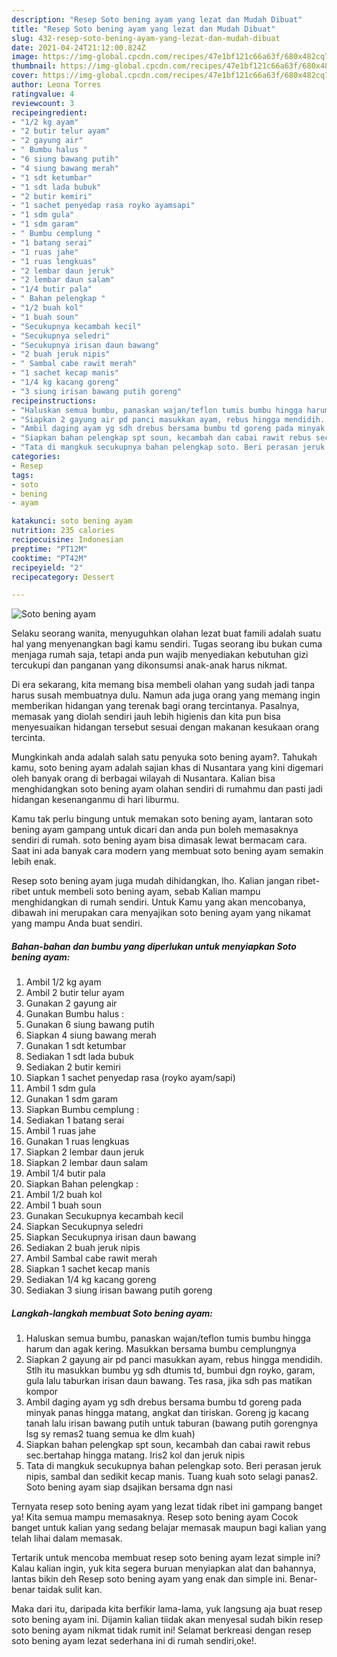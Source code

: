 ```yaml
---
description: "Resep Soto bening ayam yang lezat dan Mudah Dibuat"
title: "Resep Soto bening ayam yang lezat dan Mudah Dibuat"
slug: 432-resep-soto-bening-ayam-yang-lezat-dan-mudah-dibuat
date: 2021-04-24T21:12:00.824Z
image: https://img-global.cpcdn.com/recipes/47e1bf121c66a63f/680x482cq70/soto-bening-ayam-foto-resep-utama.jpg
thumbnail: https://img-global.cpcdn.com/recipes/47e1bf121c66a63f/680x482cq70/soto-bening-ayam-foto-resep-utama.jpg
cover: https://img-global.cpcdn.com/recipes/47e1bf121c66a63f/680x482cq70/soto-bening-ayam-foto-resep-utama.jpg
author: Leona Torres
ratingvalue: 4
reviewcount: 3
recipeingredient:
- "1/2 kg ayam"
- "2 butir telur ayam"
- "2 gayung air"
- " Bumbu halus "
- "6 siung bawang putih"
- "4 siung bawang merah"
- "1 sdt ketumbar"
- "1 sdt lada bubuk"
- "2 butir kemiri"
- "1 sachet penyedap rasa royko ayamsapi"
- "1 sdm gula"
- "1 sdm garam"
- " Bumbu cemplung "
- "1 batang serai"
- "1 ruas jahe"
- "1 ruas lengkuas"
- "2 lembar daun jeruk"
- "2 lembar daun salam"
- "1/4 butir pala"
- " Bahan pelengkap "
- "1/2 buah kol"
- "1 buah soun"
- "Secukupnya kecambah kecil"
- "Secukupnya seledri"
- "Secukupnya irisan daun bawang"
- "2 buah jeruk nipis"
- " Sambal cabe rawit merah"
- "1 sachet kecap manis"
- "1/4 kg kacang goreng"
- "3 siung irisan bawang putih goreng"
recipeinstructions:
- "Haluskan semua bumbu, panaskan wajan/teflon tumis bumbu hingga harum dan agak kering. Masukkan bersama bumbu cemplungnya"
- "Siapkan 2 gayung air pd panci masukkan ayam, rebus hingga mendidih. Stlh itu masukkan bumbu yg sdh dtumis td, bumbui dgn royko, garam, gula lalu taburkan irisan daun bawang. Tes rasa, jika sdh pas matikan kompor"
- "Ambil daging ayam yg sdh drebus bersama bumbu td goreng pada minyak panas hingga matang, angkat dan tiriskan. Goreng jg kacang tanah lalu irisan bawang putih untuk taburan (bawang putih gorengnya lsg sy remas2 tuang semua ke dlm kuah)"
- "Siapkan bahan pelengkap spt soun, kecambah dan cabai rawit rebus sec.bertahap hingga matang. Iris2 kol dan jeruk nipis"
- "Tata di mangkuk secukupnya bahan pelengkap soto. Beri perasan jeruk nipis, sambal dan sedikit kecap manis. Tuang kuah soto selagi panas2. Soto bening ayam siap dsajikan bersama dgn nasi"
categories:
- Resep
tags:
- soto
- bening
- ayam

katakunci: soto bening ayam 
nutrition: 235 calories
recipecuisine: Indonesian
preptime: "PT12M"
cooktime: "PT42M"
recipeyield: "2"
recipecategory: Dessert

---
```



![Soto bening ayam](https://img-global.cpcdn.com/recipes/47e1bf121c66a63f/680x482cq70/soto-bening-ayam-foto-resep-utama.jpg)

Selaku seorang wanita, menyuguhkan olahan lezat buat famili adalah suatu hal yang menyenangkan bagi kamu sendiri. Tugas seorang ibu bukan cuma menjaga rumah saja, tetapi anda pun wajib menyediakan kebutuhan gizi tercukupi dan panganan yang dikonsumsi anak-anak harus nikmat.

Di era  sekarang, kita memang bisa membeli olahan yang sudah jadi tanpa harus susah membuatnya dulu. Namun ada juga orang yang memang ingin memberikan hidangan yang terenak bagi orang tercintanya. Pasalnya, memasak yang diolah sendiri jauh lebih higienis dan kita pun bisa menyesuaikan hidangan tersebut sesuai dengan makanan kesukaan orang tercinta. 



Mungkinkah anda adalah salah satu penyuka soto bening ayam?. Tahukah kamu, soto bening ayam adalah sajian khas di Nusantara yang kini digemari oleh banyak orang di berbagai wilayah di Nusantara. Kalian bisa menghidangkan soto bening ayam olahan sendiri di rumahmu dan pasti jadi hidangan kesenanganmu di hari liburmu.

Kamu tak perlu bingung untuk memakan soto bening ayam, lantaran soto bening ayam gampang untuk dicari dan anda pun boleh memasaknya sendiri di rumah. soto bening ayam bisa dimasak lewat bermacam cara. Saat ini ada banyak cara modern yang membuat soto bening ayam semakin lebih enak.

Resep soto bening ayam juga mudah dihidangkan, lho. Kalian jangan ribet-ribet untuk membeli soto bening ayam, sebab Kalian mampu menghidangkan di rumah sendiri. Untuk Kamu yang akan mencobanya, dibawah ini merupakan cara menyajikan soto bening ayam yang nikamat yang mampu Anda buat sendiri.

<!--inarticleads1-->

##### Bahan-bahan dan bumbu yang diperlukan untuk menyiapkan Soto bening ayam:

1. Ambil 1/2 kg ayam
1. Ambil 2 butir telur ayam
1. Gunakan 2 gayung air
1. Gunakan  Bumbu halus :
1. Gunakan 6 siung bawang putih
1. Siapkan 4 siung bawang merah
1. Gunakan 1 sdt ketumbar
1. Sediakan 1 sdt lada bubuk
1. Sediakan 2 butir kemiri
1. Siapkan 1 sachet penyedap rasa (royko ayam/sapi)
1. Ambil 1 sdm gula
1. Gunakan 1 sdm garam
1. Siapkan  Bumbu cemplung :
1. Sediakan 1 batang serai
1. Ambil 1 ruas jahe
1. Gunakan 1 ruas lengkuas
1. Siapkan 2 lembar daun jeruk
1. Siapkan 2 lembar daun salam
1. Ambil 1/4 butir pala
1. Siapkan  Bahan pelengkap :
1. Ambil 1/2 buah kol
1. Ambil 1 buah soun
1. Gunakan Secukupnya kecambah kecil
1. Siapkan Secukupnya seledri
1. Siapkan Secukupnya irisan daun bawang
1. Sediakan 2 buah jeruk nipis
1. Ambil  Sambal cabe rawit merah
1. Siapkan 1 sachet kecap manis
1. Sediakan 1/4 kg kacang goreng
1. Sediakan 3 siung irisan bawang putih goreng




<!--inarticleads2-->

##### Langkah-langkah membuat Soto bening ayam:

1. Haluskan semua bumbu, panaskan wajan/teflon tumis bumbu hingga harum dan agak kering. Masukkan bersama bumbu cemplungnya
1. Siapkan 2 gayung air pd panci masukkan ayam, rebus hingga mendidih. Stlh itu masukkan bumbu yg sdh dtumis td, bumbui dgn royko, garam, gula lalu taburkan irisan daun bawang. Tes rasa, jika sdh pas matikan kompor
1. Ambil daging ayam yg sdh drebus bersama bumbu td goreng pada minyak panas hingga matang, angkat dan tiriskan. Goreng jg kacang tanah lalu irisan bawang putih untuk taburan (bawang putih gorengnya lsg sy remas2 tuang semua ke dlm kuah)
1. Siapkan bahan pelengkap spt soun, kecambah dan cabai rawit rebus sec.bertahap hingga matang. Iris2 kol dan jeruk nipis
1. Tata di mangkuk secukupnya bahan pelengkap soto. Beri perasan jeruk nipis, sambal dan sedikit kecap manis. Tuang kuah soto selagi panas2. Soto bening ayam siap dsajikan bersama dgn nasi




Ternyata resep soto bening ayam yang lezat tidak ribet ini gampang banget ya! Kita semua mampu memasaknya. Resep soto bening ayam Cocok banget untuk kalian yang sedang belajar memasak maupun bagi kalian yang telah lihai dalam memasak.

Tertarik untuk mencoba membuat resep soto bening ayam lezat simple ini? Kalau kalian ingin, yuk kita segera buruan menyiapkan alat dan bahannya, lantas bikin deh Resep soto bening ayam yang enak dan simple ini. Benar-benar taidak sulit kan. 

Maka dari itu, daripada kita berfikir lama-lama, yuk langsung aja buat resep soto bening ayam ini. Dijamin kalian tiidak akan menyesal sudah bikin resep soto bening ayam nikmat tidak rumit ini! Selamat berkreasi dengan resep soto bening ayam lezat sederhana ini di rumah sendiri,oke!.

